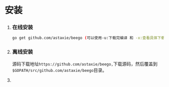 # 安装

1. ### 在线安装

   ```bash
   go get github.com/astaxie/beego (可以使用-u:下载完编译 和 -x:查看具体下载信息)
   ```

2. ### 离线安装

   源码下载地址`https://github.com/astaxie/beego,`下载源码，然后覆盖到`$GOPATH/src/github.com/astaxie/beego`目录。

3. 






